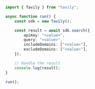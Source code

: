 <!-- Start SDK Example Usage [usage] -->
```typescript
import { Tavily } from "tavily";

async function run() {
    const sdk = new Tavily();

    const result = await sdk.search({
        apiKey: "<value>",
        query: "<value>",
        includeDomains: ["<value>"],
        excludeDomains: ["<value>"],
    });

    // Handle the result
    console.log(result);
}

run();

```
<!-- End SDK Example Usage [usage] -->